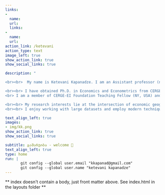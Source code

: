 ```yaml
---
links:
- 
  name: 
  url: 
  links:
- 
  name: 
  url: 
action_link: /ketevani
action_type: text
image_left: true
show_action_link: true
show_social_links: true

description: " 

<br><br>  My name is Ketevani Kapanadze. I am an Assistant professor (non-tenure) at Charles University, Faculty of Law, and I am working as a postdoc on [EqualStrength](https://equalstrength.eu). 

<br><br> I have obtained Ph.D. in Economics and Econometrics from CERGE-EI.   
<br> I am a member of CERGE-EI Foundation Teaching Fellow (NY, USA) and the National Institute for Research on the Socioeconomic Impacts of Disease and Systemic Risks (SYRI).

<br><br> My research interests lie at the intersection of economic geography, remote sensing, and European spatial and racial segregation.  
<br><br> I enjoy working with large datasets and employ modern techniques to crawl data and create databases from open sources. I also work with remotely sensed images and use unconventional data sources for economic analysis - daytime & nighttime satellite images."

text_align_left: true
images:
- img/kk.png
show_action_link: true
show_social_links: true

subtitle: გამარჯობა - welcome 🤝
text_align_left: true
type: home
run: |
       git config --global user.email "kkapanad@gmail.com"
       git config --global user.name "ketevani kapanadze"
---
```


** index doesn't contain a body, just front matter above.
See index.html in the layouts folder **
